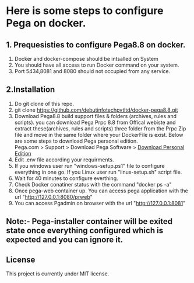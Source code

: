 # Here is some steps to configure Pega on docker.
## 1. Prequesisties to configure Pega8.8 on docker.
  1. Docker and docker-compose should be intsalled on System
  2. You should have all access to run Docker command on your system.
  3. Port 5434,8081 and 8080 should not occupied from any service.
## 2.Installation

  1. Do git clone of this repo. 
  2. git clone https://github.com/debutinfotechpvtltd/docker-pega8.8.git
  3. Download Pega8.8 build support files & folders (archives, rules and scripts). 
   you can download Pega Prpc 8.8 from Offical webiste and extract these(archives, rules and scripts) three folder from the Prpc Zip file and move in the same folder where    your DockerFile    is exist. Below are some steps to download Pega personal edition. <br />
   Pega.com > Support > Download Pega Software > [Download Personal Edition](https://community1.pega.com/digital-delivery)
  4. Edit .env file according your requirments.
  5. If you windows user run "windows-setup.ps1" file to configure everything in one go. If you Linux   user run "linux-setup.sh" script file.
  6. Wait for 40 minutes to configure everthing.
  7. Check Docker conatiner status with the command "docker ps -a"
  8. Once pega-web container up. You can access pega application with the url "http://127.0.0.1:8080/prweb"
  9. You can access Pgadmin on browser with the url "http://127.0.0.1:8081"

## Note:- Pega-installer container will be exited state once everything configured which is expected and you can ignore it.

## License 
This project is currently under MIT license.

<!-- from the below URL in the same folder where you cloned the github data. -->
 <!--  https://drive.google.com/file/d/1jiv3tP9wY_0pT0Bmf3iCPBbl5gQU9Cr1/view?usp=sharing <br /> -->
<!--   or <br /> -->

